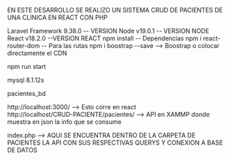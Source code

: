 EN ESTE DESARROLLO SE REALIZO UN SISTEMA CRUD DE PACIENTES DE UNA CLINICA EN REACT CON PHP 

Laravel Framework 9.38.0 -- VERSION
Node v19.0.1 -- VERSION NODE
React v18.2.0 --VERSION REACT
npm install -- Dependencias
npm i react-router-dom -- Para las rutas 
 npm i boostrap --save  --> Boostrap o colocar directamente el CDN

<!-- CORRER PROYECTO: -->
npm run start

<!-- GESTOR DE BASE DE DATOS MYSQL: -->
mysql 8.1.12s

<!-- BASE DE DATOS:  -->
pacientes_bd

<!-- URL DEL SISTEMA: -->
http://localhost:3000/ --> Esto corre en react  
http://localhost/CRUD-PACIENTE/pacientes/ --> API en XAMMP donde muestra en json la info que se consume


<!--CRUD DE LA API -->
index.php --> AQUI SE ENCUENTRA DENTRO DE LA CARPETA DE PACIENTES LA API CON SUS RESPECTIVAS QUERYS Y CONEXION A BASE DE DATOS

<!-- REPOSITORIO GITHUD -->